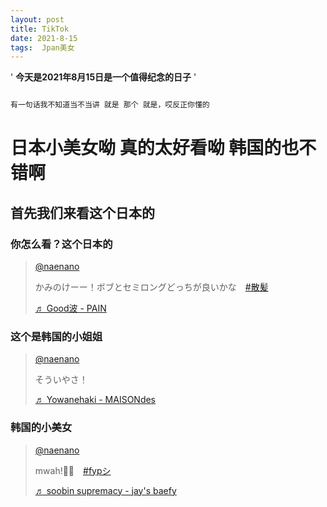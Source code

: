 ```yaml
---
layout: post
title: TikTok
date: 2021-8-15
tags:  Jpan美女 
---
```


' **今天是2021年8月15日是一个值得纪念的日子** '

```python

有一句话我不知道当不当讲 就是 那个 就是，哎反正你懂的

```

# **日本小美女呦 真的太好看呦  韩国的也不错啊**

## 首先我们来看这个日本的

### **你怎么看？这个日本的**


 <blockquote class="tiktok-embed" cite="https://www.tiktok.com/@naenano/video/6994373265552657665" data-video-id="6994373265552657665" style="max-width: 605px;min-width: 325px;" > <section> <a target="_blank" title="@naenano" href="https://www.tiktok.com/@naenano">@naenano</a> <p>かみのけーー！ボブとセミロングどっちが良いかな　<a title="散髪" target="_blank" href="https://www.tiktok.com/tag/%E6%95%A3%E9%AB%AA">#散髪</a></p> <a target="_blank" title="♬ Good波 - PAIN" href="https://www.tiktok.com/music/Good波-6988810468240542465">♬ Good波 - PAIN</a> </section> </blockquote> <script async src="https://www.tiktok.com/embed.js"></script>
 
### 这个是韩国的小姐姐
 
 <blockquote class="tiktok-embed" cite="https://www.tiktok.com/@naenano/video/6991032519046991105" data-video-id="6991032519046991105" style="max-width: 605px;min-width: 325px;" > <section> <a target="_blank" title="@naenano" href="https://www.tiktok.com/@naenano">@naenano</a> <p>そういやさ！</p> <a target="_blank" title="♬ Yowanehaki - MAISONdes" href="https://www.tiktok.com/music/Yowanehaki-6983993388605459201">♬ Yowanehaki - MAISONdes</a> </section> </blockquote> <script async src="https://www.tiktok.com/embed.js"></script>
 
### 韩国的小美女

<blockquote class="tiktok-embed" cite="https://www.tiktok.com/@naenano/video/6995109111939616002" data-video-id="6995109111939616002" style="max-width: 605px;min-width: 325px;" > <section> <a target="_blank" title="@naenano" href="https://www.tiktok.com/@naenano">@naenano</a> <p>mwah!🖤💙　<a title="fypシ" target="_blank" href="https://www.tiktok.com/tag/fyp%E3%82%B7">#fypシ</a></p> <a target="_blank" title="♬ soobin supremacy - jay's baefy" href="https://www.tiktok.com/music/soobin-supremacy-6980237680554609434">♬ soobin supremacy - jay's baefy</a> </section> </blockquote> <script async src="https://www.tiktok.com/embed.js"></script>
